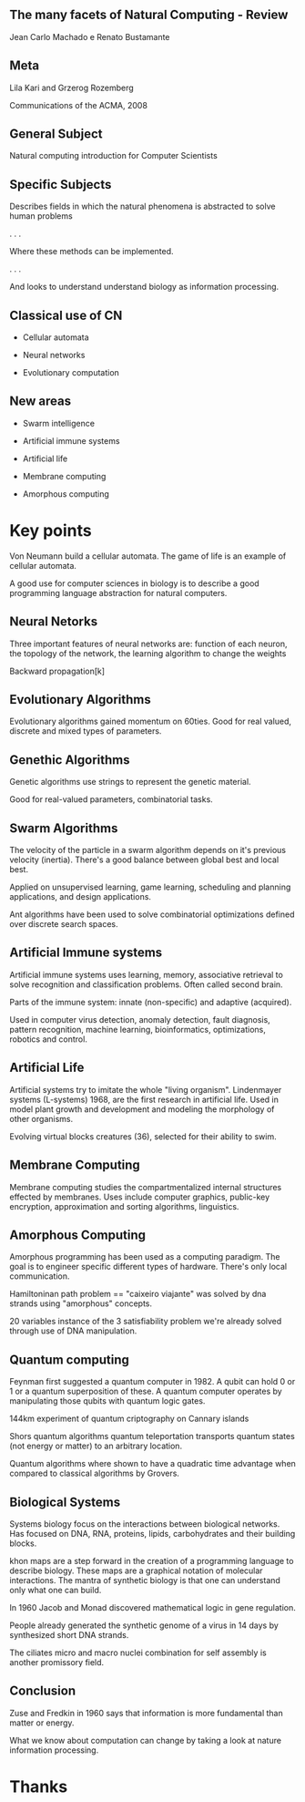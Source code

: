 ## The many facets of Natural Computing - Review

Jean Carlo Machado e Renato Bustamante

## Meta

Lila Kari and Grzerog Rozemberg

Communications of the ACMA, 2008

## General Subject

Natural computing introduction for Computer Scientists

## Specific Subjects

Describes fields in which the natural phenomena is abstracted to solve human problems

. . .

Where these methods can be implemented.

. . .

And looks to understand understand biology as information processing.


## Classical use of CN

- Cellular automata

- Neural networks

- Evolutionary computation


## New areas 

- Swarm intelligence

- Artificial immune systems

- Artificial life

- Membrane computing

- Amorphous computing


# Key points

Von Neumann build a cellular automata.
The game of life is an example of cellular automata.

A good use for computer sciences in biology is to describe a good
programming language abstraction for natural computers.


## Neural Netorks

Three important features of neural networks are: function of each
neuron, the topology of the network, the learning algorithm to
change the weights

Backward propagation[k]


## Evolutionary Algorithms

Evolutionary algorithms gained momentum on 60ties. Good for real
valued, discrete and mixed types of parameters.

## Genethic Algorithms


Genetic algorithms use strings to represent the genetic
material.

Good for real-valued parameters, combinatorial tasks.

## Swarm Algorithms

The velocity of the particle in a swarm algorithm depends on it's
previous velocity (inertia). There's a good balance between global
best and local best.

Applied on unsupervised learning, game learning, scheduling and
planning applications, and design applications.

Ant algorithms have been used to  solve combinatorial
optimizations defined over discrete search spaces.  

## Artificial Immune systems

Artificial immune systems uses learning, memory, associative
retrieval to solve recognition and classification problems. 
Often called second brain.

Parts of the immune system: innate (non-specific) and adaptive
(acquired).


Used in computer virus detection, anomaly detection, fault
diagnosis, pattern recognition, machine learning, bioinformatics,
optimizations, robotics and control.

## Artificial Life

Artificial systems try to imitate the whole "living organism".
Lindenmayer systems (L-systems) 1968, are the first research in
artificial life.
Used in model plant growth and development and modeling the
morphology of other organisms.

Evolving virtual blocks creatures (36), selected for their ability
to swim.

## Membrane Computing

Membrane computing studies the compartmentalized internal structures
effected by membranes.
Uses include computer graphics, public-key encryption,
approximation and sorting algorithms, linguistics.

## Amorphous Computing

Amorphous programming has been used as a computing paradigm.
 The goal is to engineer specific different types of hardware.
There's only local communication.

Hamiltoninan path problem == "caixeiro viajante" was solved by dna
strands using "amorphous" concepts.

20 variables instance of the 3 satisfiability problem we're
already solved through use of DNA manipulation.

## Quantum computing

Feynman first suggested a quantum computer in 1982.
A qubit can hold 0 or 1 or a quantum superposition of these.
A quantum computer operates by manipulating those qubits with
quantum logic gates.

144km experiment of quantum criptography on Cannary islands

Shors quantum algorithms
quantum teleportation transports quantum states (not energy or
matter) to an arbitrary location.

Quantum algorithms where shown to have a quadratic time advantage
when compared to classical algorithms by Grovers.

## Biological Systems

Systems biology focus on the interactions between biological
networks. Has focused on DNA, RNA, proteins, lipids, carbohydrates
and their building blocks.

khon maps are a step forward in the creation of a programming
language to describe biology. These maps are a graphical notation
of molecular interactions.
The mantra of synthetic biology is that one can understand only
what one can build.

In 1960 Jacob and Monad discovered mathematical logic in gene
regulation.

People already generated the synthetic genome of a virus in 14
days by synthesized short DNA strands.

The ciliates micro and macro nuclei combination for self assembly
is another promissory field.

## Conclusion

Zuse and Fredkin in 1960 says that information is more fundamental than
matter or energy.

What we know about computation can change by taking a look at nature
information processing.

# Thanks

